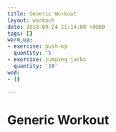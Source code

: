 ```yaml
---
title: Generic Workout
layout: workout
date: 2018-09-24 11:14:00 +0000
tags: []
warm_up:
- exercise: push-up
  quantity: '5'
- exercise: jumping jacks
  quantity: '10'
wod:
- {}

---
```

# Generic Workout